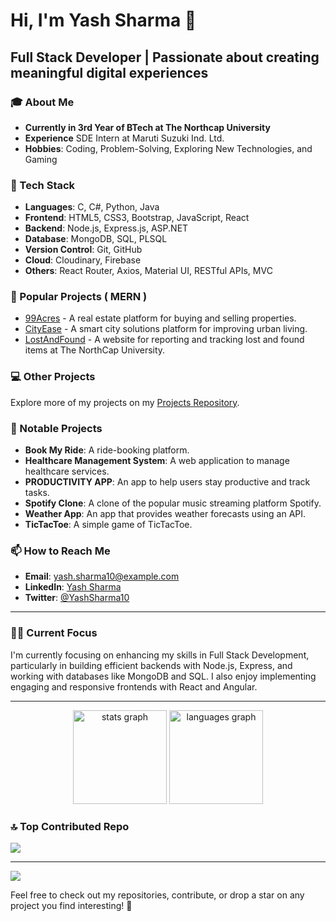 # Hi, I'm Yash Sharma 👋

## Full Stack Developer | Passionate about creating meaningful digital experiences

### 🎓 About Me

- **Currently in 3rd Year of BTech at The Northcap University**
- **Experience** SDE Intern at Maruti Suzuki Ind. Ltd.
- **Hobbies**: Coding, Problem-Solving, Exploring New Technologies, and Gaming

### 🚀 Tech Stack

- **Languages**: C, C#, Python, Java
- **Frontend**: HTML5, CSS3, Bootstrap, JavaScript, React
- **Backend**: Node.js, Express.js, ASP.NET
- **Database**: MongoDB, SQL, PLSQL
- **Version Control**: Git, GitHub
- **Cloud**: Cloudinary, Firebase
- **Others**: React Router, Axios, Material UI, RESTful APIs, MVC

### 🔗 Popular Projects ( MERN )

- [99Acres](https://github.com/YashSharma10/99Acres) - A real estate platform for buying and selling properties.
- [CityEase](https://github.com/YashSharma10/CityEase) - A smart city solutions platform for improving urban living.
- [LostAndFound](https://github.com/YashSharma10/LostAndFound) - A website for reporting and tracking lost and found items at The NorthCap University.

### 💻 Other Projects

Explore more of my projects on my [Projects Repository](https://github.com/YashSharma10/Projects).

### 📂 Notable Projects

- **Book My Ride**: A ride-booking platform.
- **Healthcare Management System**: A web application to manage healthcare services.
- **PRODUCTIVITY APP**: An app to help users stay productive and track tasks.
- **Spotify Clone**: A clone of the popular music streaming platform Spotify.
- **Weather App**: An app that provides weather forecasts using an API.
- **TicTacToe**: A simple game of TicTacToe.

### 📫 How to Reach Me

- **Email**: yash.sharma10@example.com
- **LinkedIn**: [Yash Sharma](https://www.linkedin.com/in/yashsharma0406)
- **Twitter**: [@YashSharma10](https://twitter.com/YashSharma0406)

---

### 👨‍💻 Current Focus

I'm currently focusing on enhancing my skills in Full Stack Development, particularly in building efficient backends with Node.js, Express, and working with databases like MongoDB and SQL. I also enjoy implementing engaging and responsive frontends with React and Angular.

---

<div align="center">
  <img src="https://github-readme-stats.vercel.app/api?username=YashSharma10&hide_title=false&hide_rank=false&show_icons=true&include_all_commits=true&count_private=true&disable_animations=false&theme=dracula&locale=en&hide_border=false" height="150" alt="stats graph"  />
  <img src="https://github-readme-stats.vercel.app/api/top-langs?username=YashSharma10&locale=en&hide_title=false&layout=compact&card_width=320&langs_count=5&theme=dracula&hide_border=false" height="150" alt="languages graph"  />
</div>

### 🔝 Top Contributed Repo
![](https://github-contributor-stats.vercel.app/api?username=YashSharma10&limit=5&theme=dark&combine_all_yearly_contributions=true)

---

[![](https://visitcount.itsvg.in/api?id=YashSharma10&icon=0&color=0)](https://visitcount.itsvg.in)

Feel free to check out my repositories, contribute, or drop a star on any project you find interesting! 💫
